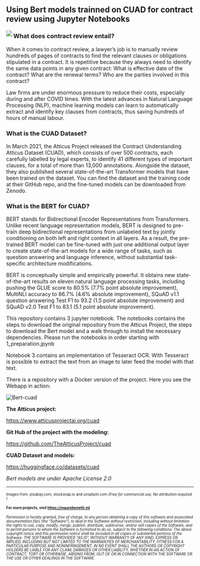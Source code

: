 ## Using Bert models trainned on CUAD  for contract review using Jupyter Notebooks

<img align="left" src="https://user-images.githubusercontent.com/27162948/173199085-08509c5e-ea93-4f10-8b9b-15aa143c4b1c.jpeg">


### What does contract review entail?  

When it comes to contract review, a lawyer’s job is to manually review hundreds of pages of contracts to find the relevant clauses or obligations stipulated in a contract. It is repetitive because they always need to identify the same data points in any given contract: What is effective date of the contract? What are the renewal terms? Who are the parties involved in this contract?

Law firms are under enormous pressure to reduce their costs, especially during and after COVID times. With the latest advances in Natural Language Processing (NLP), machine learning models can learn to automatically extract and identify key clauses from contracts, thus saving hundreds of hours of manual labour.

### What is the CUAD Dataset?

In March 2021, the Atticus Project released the Contract Understanding Atticus Dataset (CUAD), which consists of over 500 contracts, each carefully labelled by legal experts, to identify 41 different types of important clauses, for a total of more than 13,000 annotations. Alongside the dataset, they also published several state-of-the-art Transformer models that have been trained on the dataset. You can find the dataset and the training code at their GitHub repo, and the fine-tuned models can be downloaded from Zenodo.

### What is the BERT for CUAD?

  BERT stands for Bidirectional Encoder Representations from Transformers. Unlike recent language representation models, BERT is designed to pre-train deep bidirectional representations from unlabeled text by jointly conditioning on both left and right context in all layers. As a result, the pre-trained BERT model can be fine-tuned with just one additional output layer to create state-of-the-art models for a wide range of tasks, such as question answering and language inference, without substantial task-specific architecture modifications.

  BERT is conceptually simple and empirically powerful. It obtains new state-of-the-art results on eleven natural language processing tasks, including pushing the GLUE score to 80.5% (7.7% point absolute improvement), MultiNLI accuracy to 86.7% (4.6% absolute improvement), SQuAD v1.1 question answering Test F1 to 93.2 (1.5 point absolute improvement) and SQuAD v2.0 Test F1 to 83.1 (5.1 point absolute improvement). 

  This repository contains 3 jupyter notebook. The notebooks contains the steps to download the original repository from the Atticus Project, the steps to download the Bert model and a walk through to install the necessary dependencies. Please run the notebooks in order starting with 1_preparation.jpynb

Notebook 3 contains an implementation of Tesseract OCR. With Tesseract is possible to extract the text from an image to later feed the model with that text.

There is a repository with a Docker version of the project. Here you see the Webapp in action:

![Bert-cuad](https://user-images.githubusercontent.com/27162948/173385851-6483e837-0e50-4690-98a0-bc8c87372e1d.gif)


**The Atticus project:** 

https://www.atticusprojectai.org/cuad

**Git Hub of the project with the modeling:** 

https://github.com/TheAtticusProject/cuad

**CUAD Dataset and models:** 

https://huggingface.co/datasets/cuad

*Bert models are under Apache License 2.0*


***
<sup><sub>
Images from: pixabay.com, stocksnap.io and unsplash.com *(Free for commercial use, No attribution required )*
</sub></sup>

<sup><sub>
**For more projects, visit  https://maurobenetti.ml**
</sub></sup>

<sup><sub>
*Permission is hereby granted, free of charge, to any person obtaining a copy of this software and associated documentation files (the "Software"), to deal in the Software without restriction, including without limitation the rights to use, copy, modify, merge, publish, distribute, sublicense, and/or sell copies of the Software, and to permit persons to whom the Software is furnished to do so, subject to the following conditions:*
*The above copyright notice and this permission notice shall be included in all copies or substantial portions of the Software.*
*THE SOFTWARE IS PROVIDED "AS IS", WITHOUT WARRANTY OF ANY KIND, EXPRESS OR IMPLIED, INCLUDING BUT NOT LIMITED TO THE WARRANTIES OF MERCHANTABILITY, FITNESS FOR A PARTICULAR PURPOSE AND NONINFRINGEMENT. IN NO EVENT SHALL THE AUTHORS OR COPYRIGHT HOLDERS BE LIABLE FOR ANY CLAIM, DAMAGES OR OTHER LIABILITY, WHETHER IN AN ACTION OF CONTRACT, TORT OR OTHERWISE, ARISING FROM, OUT OF OR IN CONNECTION WITH THE SOFTWARE OR THE USE OR OTHER DEALINGS IN THE SOFTWARE.*
</sub></sup>


